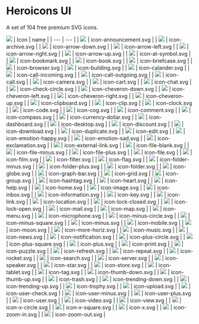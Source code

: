 # Heroicons UI

A set of 104 free premium SVG icons.

![](preview.png)
| Icon | name |
| --- | --- |
| ![](svg/icon-announcement.svg) | icon-announcement.svg |
| ![](svg/icon-archive.svg) | icon-archive.svg |
| ![](svg/icon-arrow-down.svg) | icon-arrow-down.svg |
| ![](svg/icon-arrow-left.svg) | icon-arrow-left.svg |
| ![](svg/icon-arrow-right.svg) | icon-arrow-right.svg |
| ![](svg/icon-arrow-up.svg) | icon-arrow-up.svg |
| ![](svg/icon-at-symbol.svg) | icon-at-symbol.svg |
| ![](svg/icon-bookmark.svg) | icon-bookmark.svg |
| ![](svg/icon-book.svg) | icon-book.svg |
| ![](svg/icon-briefcase.svg) | icon-briefcase.svg |
| ![](svg/icon-browser.svg) | icon-browser.svg |
| ![](svg/icon-building.svg) | icon-building.svg |
| ![](svg/icon-calander.svg) | icon-calander.svg |
| ![](svg/icon-call-incoming.svg) | icon-call-incoming.svg |
| ![](svg/icon-call-outgoing.svg) | icon-call-outgoing.svg |
| ![](svg/icon-call.svg) | icon-call.svg |
| ![](svg/icon-camera.svg) | icon-camera.svg |
| ![](svg/icon-cart.svg) | icon-cart.svg |
| ![](svg/icon-chat.svg) | icon-chat.svg |
| ![](svg/icon-check-circle.svg) | icon-check-circle.svg |
| ![](svg/icon-cheveron-down.svg) | icon-cheveron-down.svg |
| ![](svg/icon-cheveron-left.svg) | icon-cheveron-left.svg |
| ![](svg/icon-cheveron-right.svg) | icon-cheveron-right.svg |
| ![](svg/icon-cheveron-up.svg) | icon-cheveron-up.svg |
| ![](svg/icon-clipboard.svg) | icon-clipboard.svg |
| ![](svg/icon-clip.svg) | icon-clip.svg |
| ![](svg/icon-clock.svg) | icon-clock.svg |
| ![](svg/icon-code.svg) | icon-code.svg |
| ![](svg/icon-cog.svg) | icon-cog.svg |
| ![](svg/icon-comment.svg) | icon-comment.svg |
| ![](svg/icon-compass.svg) | icon-compass.svg |
| ![](svg/icon-currency-dollar.svg) | icon-currency-dollar.svg |
| ![](svg/icon-dashboard.svg) | icon-dashboard.svg |
| ![](svg/icon-desktop.svg) | icon-desktop.svg |
| ![](svg/icon-discount.svg) | icon-discount.svg |
| ![](svg/icon-download.svg) | icon-download.svg |
| ![](svg/icon-duplicate.svg) | icon-duplicate.svg |
| ![](svg/icon-edit.svg) | icon-edit.svg |
| ![](svg/icon-emotion-happy.svg) | icon-emotion-happy.svg |
| ![](svg/icon-emotion-sad.svg) | icon-emotion-sad.svg |
| ![](svg/icon-exclamation.svg) | icon-exclamation.svg |
| ![](svg/icon-external-link.svg) | icon-external-link.svg |
| ![](svg/icon-file-blank.svg) | icon-file-blank.svg |
| ![](svg/icon-file-minus.svg) | icon-file-minus.svg |
| ![](svg/icon-file-plus.svg) | icon-file-plus.svg |
| ![](svg/icon-file.svg) | icon-file.svg |
| ![](svg/icon-film.svg) | icon-film.svg |
| ![](svg/icon-filter.svg) | icon-filter.svg |
| ![](svg/icon-flag.svg) | icon-flag.svg |
| ![](svg/icon-folder-minus.svg) | icon-folder-minus.svg |
| ![](svg/icon-folder-plus.svg) | icon-folder-plus.svg |
| ![](svg/icon-folder.svg) | icon-folder.svg |
| ![](svg/icon-globe.svg) | icon-globe.svg |
| ![](svg/icon-graph-bar.svg) | icon-graph-bar.svg |
| ![](svg/icon-grid.svg) | icon-grid.svg |
| ![](svg/icon-group.svg) | icon-group.svg |
| ![](svg/icon-hashtag.svg) | icon-hashtag.svg |
| ![](svg/icon-heart.svg) | icon-heart.svg |
| ![](svg/icon-help.svg) | icon-help.svg |
| ![](svg/icon-home.svg) | icon-home.svg |
| ![](svg/icon-image.svg) | icon-image.svg |
| ![](svg/icon-inbox.svg) | icon-inbox.svg |
| ![](svg/icon-information.svg) | icon-information.svg |
| ![](svg/icon-key.svg) | icon-key.svg |
| ![](svg/icon-link.svg) | icon-link.svg |
| ![](svg/icon-location.svg) | icon-location.svg |
| ![](svg/icon-lock-closed.svg) | icon-lock-closed.svg |
| ![](svg/icon-lock-open.svg) | icon-lock-open.svg |
| ![](svg/icon-mail.svg) | icon-mail.svg |
| ![](svg/icon-map.svg) | icon-map.svg |
| ![](svg/icon-menu.svg) | icon-menu.svg |
| ![](svg/icon-microphone.svg) | icon-microphone.svg |
| ![](svg/icon-minus-circle.svg) | icon-minus-circle.svg |
| ![](svg/icon-minus-square.svg) | icon-minus-square.svg |
| ![](svg/icon-minus.svg) | icon-minus.svg |
| ![](svg/icon-mobile.svg) | icon-mobile.svg |
| ![](svg/icon-moon.svg) | icon-moon.svg |
| ![](svg/icon-more-horiz.svg) | icon-more-horiz.svg |
| ![](svg/icon-music.svg) | icon-music.svg |
| ![](svg/icon-news.svg) | icon-news.svg |
| ![](svg/icon-notification.svg) | icon-notification.svg |
| ![](svg/icon-plus-circle.svg) | icon-plus-circle.svg |
| ![](svg/icon-plus-square.svg) | icon-plus-square.svg |
| ![](svg/icon-plus.svg) | icon-plus.svg |
| ![](svg/icon-print.svg) | icon-print.svg |
| ![](svg/icon-puzzle.svg) | icon-puzzle.svg |
| ![](svg/icon-refresh.svg) | icon-refresh.svg |
| ![](svg/icon-repeat.svg) | icon-repeat.svg |
| ![](svg/icon-rocket.svg) | icon-rocket.svg |
| ![](svg/icon-search.svg) | icon-search.svg |
| ![](svg/icon-server.svg) | icon-server.svg |
| ![](svg/icon-speaker.svg) | icon-speaker.svg |
| ![](svg/icon-star.svg) | icon-star.svg |
| ![](svg/icon-store.svg) | icon-store.svg |
| ![](svg/icon-tablet.svg) | icon-tablet.svg |
| ![](svg/icon-tag.svg) | icon-tag.svg |
| ![](svg/icon-thumb-down.svg) | icon-thumb-down.svg |
| ![](svg/icon-thumb-up.svg) | icon-thumb-up.svg |
| ![](svg/icon-trash.svg) | icon-trash.svg |
| ![](svg/icon-trending-down.svg) | icon-trending-down.svg |
| ![](svg/icon-trending-up.svg) | icon-trending-up.svg |
| ![](svg/icon-trophy.svg) | icon-trophy.svg |
| ![](svg/icon-upload.svg) | icon-upload.svg |
| ![](svg/icon-user-check.svg) | icon-user-check.svg |
| ![](svg/icon-user-minus.svg) | icon-user-minus.svg |
| ![](svg/icon-user-plus.svg) | icon-user-plus.svg |
| ![](svg/icon-user.svg) | icon-user.svg |
| ![](svg/icon-video.svg) | icon-video.svg |
| ![](svg/icon-view.svg) | icon-view.svg |
| ![](svg/icon-x-circle.svg) | icon-x-circle.svg |
| ![](svg/icon-x-square.svg) | icon-x-square.svg |
| ![](svg/icon-x.svg) | icon-x.svg |
| ![](svg/icon-zoom-in.svg) | icon-zoom-in.svg |
| ![](svg/icon-zoom-out.svg) | icon-zoom-out.svg |
